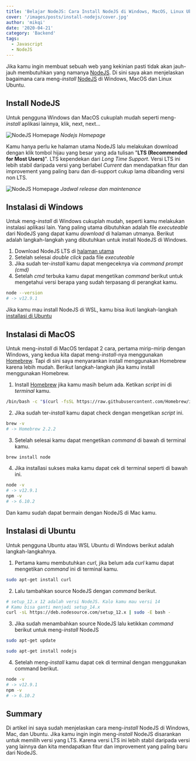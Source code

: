 ```yaml
---
title: 'Belajar NodeJS: Cara Install NodeJS di Windows, MacOS, Linux Ubuntu'
cover: '/images/posts/install-nodejs/cover.jpg'
author: 'mikqi'
date: '2020-04-21'
category: 'Backend'
tags:
  - Javascript
  - NodeJS
---
```


<!-- WHAT + When + Intro + Latar Belakang masalah -->

Jika kamu ingin membuat sebuah web yang kekinian pasti tidak akan jauh-jauh membutuhkan yang namanya [NodeJS](https://nodejs.org). Di sini saya akan menjelaskan bagaimana cara meng-_install_ [NodeJS](https://nodejs.org) di Windows, MacOS dan Linux Ubuntu.

## Install NodeJS

Untuk pengguna Windows dan MacOS cukuplah mudah seperti meng-_install_ aplikasi lainnya, klik, next, next...

![NodeJS Homepage](/images/posts/install-nodejs/homepage.png)
_Nodejs Homepage_

Kamu hanya perlu ke halaman utama NodeJS lalu melakukan download dengan klik tombol hijau yang besar yang ada tulisan "**LTS (Recommended for Most Users)**". LTS kependekan dari _Long Time Support_. Versi LTS ini lebih stabil daripada versi yang berlabel _Current_ dan mendapatkan fitur dan improvement yang paling baru dan di-support cukup lama dibanding versi non LTS.

![NodeJS Homepage](/images/posts/install-nodejs/schedule.png)
_Jadwal release dan maintenance_

## Instalasi di Windows

Untuk meng-_install_ di Windows cukuplah mudah, seperti kamu melakukan instalasi aplikasi lain. Yang paling utama dibutuhkan adalah file _executeable_ dari NodeJS yang dapat kamu _download_ di halaman utmanya. Berikut adalah langkah-langkah yang dibutuhkan untuk install NodeJS di Windows.

1. Download NodeJS LTS di [halaman utama](https://nodejs.org/)
2. Setelah selesai _double click_ pada file _executeable_
3. Jika sudah ter-_install_ kamu dapat mengeceknya via _command prompt (cmd)_
4. Setelah _cmd_ terbuka kamu dapat mengetikan _command_ berikut untuk mengetahui versi berapa yang sudah terpasang di perangkat kamu.

```bash
node --version
# -> v12.9.1
```

Jika kamu mau install NodeJS di WSL, kamu bisa ikuti langkah-langkah [installasi di Ubuntu](#instalasi-di-ubuntu)

## Instalasi di MacOS

Untuk meng-_install_ di MacOS terdapat 2 cara, pertama mirip-mirip dengan Windows, yang kedua kita dapat meng-_install_-nya menggunakan [Homebrew](https://brew.sh). Tapi di sini saya menyarankan install menggunakan Homebrew karena lebih mudah. Berikut langkah-langkah jika kamu install menggunakan Homebrew.

1. Install [Homebrew](https://brew.sh) jika kamu masih belum ada. Ketikan _script_ ini di _terminal_ kamu.

```bash
/bin/bash -c "$(curl -fsSL https://raw.githubusercontent.com/Homebrew/install/master/install.sh)"
```

2. Jika sudah ter-_install_ kamu dapat check dengan mengetikan _script_ ini.

```bash
brew -v
# -> Homebrew 2.2.2
```

3. Setelah selesai kamu dapat mengetikan _command_ di bawah di terminal kamu.

```bash
brew install node
```

4. Jika installasi sukses maka kamu dapat cek di terminal seperti di bawah ini.

```bash
node -v
# -> v12.9.1
npm -v
# -> 6.10.2
```

Dan kamu sudah dapat bermain dengan NodeJS di Mac kamu.

## Instalasi di Ubuntu

Untuk pengguna Ubuntu atau WSL Ubuntu di Windows berikut adalah langkah-langkahnya.

1. Pertama kamu membutuhkan _curl_, jika belum ada _curl_ kamu dapat mengetikan _command_ ini di terminal kamu.

```bash
sudo apt-get install curl
```

2. Lalu tambahkan source NodeJS dengan _command_ berikut.

```bash
# setup_12.x 12 adalah versi NodeJS. Kalo kamu mau versi 14
# Kamu bisa ganti menjadi setup_14.x
curl -sL https://deb.nodesource.com/setup_12.x | sudo -E bash -
```

3. Jika sudah menambahkan source NodeJS lalu ketikkan _command_ berikut untuk meng-_install_ NodeJS

```bash
sudo apt-get update
```

```bash
sudo apt-get install nodejs
```

4. Setelah meng-_install_ kamu dapat cek di terminal dengan menggunakan command berikut.

```bash
node -v
# -> v12.9.1
npm -v
# -> 6.10.2
```

## Summary

Di artikel ini saya sudah menjelaskan cara meng-_install_ NodeJS di Windows, Mac, dan Ubuntu. Jika kamu ingin ingin meng-_install_ NodeJS disarankan untuk memilih versi yang LTS. Karena versi LTS ini lebih stabil daripada versi yang lainnya dan kita mendapatkan fitur dan improvement yang paling baru dari NodeJS.
